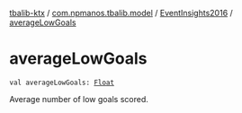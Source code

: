 [tbalib-ktx](../../index.md) / [com.npmanos.tbalib.model](../index.md) / [EventInsights2016](index.md) / [averageLowGoals](./average-low-goals.md)

# averageLowGoals

`val averageLowGoals: `[`Float`](https://kotlinlang.org/api/latest/jvm/stdlib/kotlin/-float/index.html)

Average number of low goals scored.

